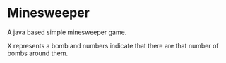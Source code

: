 Minesweeper
===========

A java based simple minesweeper game.

X represents a bomb and numbers indicate that there are that number of bombs around them.
